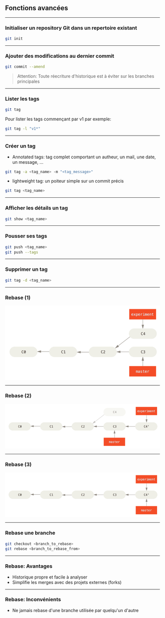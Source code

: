 ## Fonctions avancées

----

### Initialiser un repository Git dans un repertoire existant
```bash
git init
```

----

### Ajouter des modifications au dernier commit
```bash
git commit --amend
```
> Attention: Toute réecriture d'historique est à éviter sur les branches principales

----

### Lister les tags
```bash
git tag
```
Pour lister les tags commençant par v1 par exemple:
```bash
git tag -l "v1*"
```

----

### Créer un tag
* Annotated tags: tag complet comportant un autheur, un mail, une date, un message, ...
```bash
git tag -a <tag_name> -m "<tag_message>"
```
* lightweight tag: un poiteur simple sur un commit précis
```bash
git tag <tag_name>
```

----

### Afficher les détails un tag
```bash
git show <tag_name>
```

----

### Pousser ses tags 
```bash
git push <tag_name>
git push --tags
```

----

### Supprimer un tag
```bash
git tag -d <tag_name>
```

----

### Rebase (1)
<img src="images/basic-rebase-1.png" style="background:none; border:none; box-shadow:none;"/>

----

### Rebase (2)
<img src="images/basic-rebase-3.png" style="background:none; border:none; box-shadow:none;"/>

----

### Rebase (3)
<img src="images/basic-rebase-4.png" style="background:none; border:none; box-shadow:none;"/>

----

### Rebase une branche

```bash
git checkout <branch_to_rebase>
git rebase <branch_to_rebase_from>
```

----

### Rebase: Avantages

* Historique propre et facile à analyser
* Simplifie les merges avec des projets externes (forks)

----

### Rebase: Inconvénients

* Ne jamais rebase d'une branche utilisée par quelqu'un d'autre

